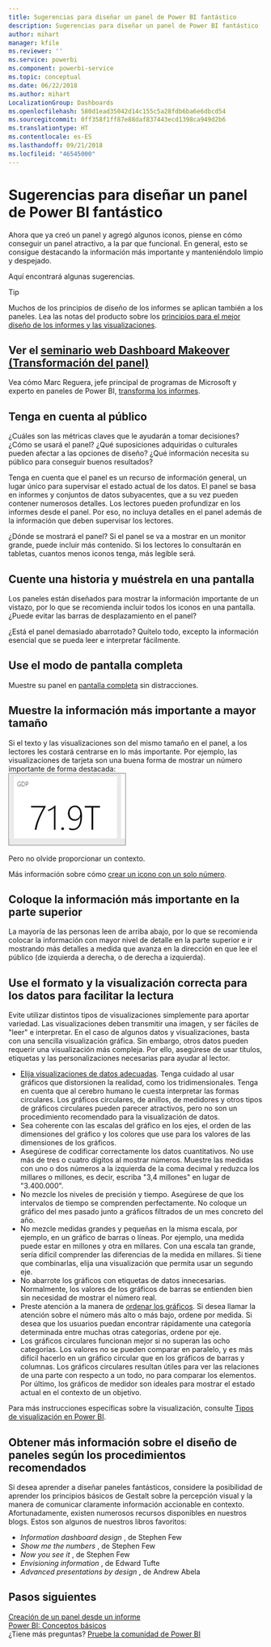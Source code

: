 ```yaml
---
title: Sugerencias para diseñar un panel de Power BI fantástico
description: Sugerencias para diseñar un panel de Power BI fantástico
author: mihart
manager: kfile
ms.reviewer: ''
ms.service: powerbi
ms.component: powerbi-service
ms.topic: conceptual
ms.date: 06/22/2018
ms.author: mihart
LocalizationGroup: Dashboards
ms.openlocfilehash: 580d1ead35042d14c155c5a28fdb6ba6e6dbcd54
ms.sourcegitcommit: 0ff358f1ff87e88daf837443ecd1398ca949d2b6
ms.translationtype: HT
ms.contentlocale: es-ES
ms.lasthandoff: 09/21/2018
ms.locfileid: "46545000"
---
```

# <a name="tips-for-designing-a-great-power-bi-dashboard"></a>Sugerencias para diseñar un panel de Power BI fantástico
Ahora que ya creó un panel y agregó algunos iconos, piense en cómo conseguir un panel atractivo, a la par que funcional. En general, esto se consigue destacando la información más importante y manteniéndolo limpio y despejado.

Aquí encontrará algunas sugerencias.

> [!TIP]
> Muchos de los principios de diseño de los informes se aplican también a los paneles.  Lea las notas del producto sobre los [principios para el mejor diseño de los informes y las visualizaciones](visuals/power-bi-visualization-best-practices.md).
>
>

## <a name="watch-the-dashboard-makeover-webinarhttpsinfomicrosoftcomco-powerbi-wbnr-fy16-05may-12-dashboard-makeover-registrationhtml"></a>Ver el [seminario web Dashboard Makeover (Transformación del panel)](https://info.microsoft.com/CO-PowerBI-WBNR-FY16-05May-12-Dashboard-Makeover-Registration.html)
Vea cómo Marc Reguera, jefe principal de programas de Microsoft y experto en paneles de Power BI, [transforma los informes](https://info.microsoft.com/CO-PowerBI-WBNR-FY16-05May-12-Dashboard-Makeover-Registration.html).

## <a name="consider-your-audience"></a>Tenga en cuenta al público
¿Cuáles son las métricas claves que le ayudarán a tomar decisiones? ¿Cómo se usará el panel? ¿Qué suposiciones adquiridas o culturales pueden afectar a las opciones de diseño? ¿Qué información necesita su público para conseguir buenos resultados?

Tenga en cuenta que el panel es un recurso de información general, un lugar único para supervisar el estado actual de los datos. El panel se basa en informes y conjuntos de datos subyacentes, que a su vez pueden contener numerosos detalles. Los lectores pueden profundizar en los informes desde el panel. Por eso, no incluya detalles en el panel además de la información que deben supervisar los lectores.

¿Dónde se mostrará el panel? Si el panel se va a mostrar en un monitor grande, puede incluir más contenido. Si los lectores lo consultarán en tabletas, cuantos menos iconos tenga, más legible será.

## <a name="tell-a-story-and-keep-it-to-one-screen"></a>Cuente una historia y muéstrela en una pantalla
Los paneles están diseñados para mostrar la información importante de un vistazo, por lo que se recomienda incluir todos los iconos en una pantalla. ¿Puede evitar las barras de desplazamiento en el panel?

¿Está el panel demasiado abarrotado?  Quítelo todo, excepto la información esencial que se pueda leer e interpretar fácilmente.

## <a name="make-use-of-full-screen-mode"></a>Use el modo de pantalla completa
Muestre su panel en [pantalla completa](service-fullscreen-mode.md) sin distracciones.

## <a name="make-the-most-important-information-biggest"></a>Muestre la información más importante a mayor tamaño
Si el texto y las visualizaciones son del mismo tamaño en el panel, a los lectores les costará centrarse en lo más importante. Por ejemplo, las visualizaciones de tarjeta son una buena forma de mostrar un número importante de forma destacada:  
![Visualización de tarjeta](media/service-dashboards-design-tips/pbi_card.png)

Pero no olvide proporcionar un contexto.  

Más información sobre cómo [crear un icono con un solo número](visuals/power-bi-visualization-card.md).

## <a name="put-the-most-important-information-in-the-upper-corner"></a>Coloque la información más importante en la parte superior
La mayoría de las personas leen de arriba abajo, por lo que se recomienda colocar la información con mayor nivel de detalle en la parte superior e ir mostrando más detalles a medida que avanza en la dirección en que lee el público (de izquierda a derecha, o de derecha a izquierda).

## <a name="use-the-right-visualization-for-the-data-and-format-it-for-easy-reading"></a>Use el formato y la visualización correcta para los datos para facilitar la lectura
Evite utilizar distintos tipos de visualizaciones simplemente para aportar variedad.  Las visualizaciones deben transmitir una imagen, y ser fáciles de "leer" e interpretar.  En el caso de algunos datos y visualizaciones, basta con una sencilla visualización gráfica. Sin embargo, otros datos pueden requerir una visualización más compleja. Por ello, asegúrese de usar títulos, etiquetas y las personalizaciones necesarias para ayudar al lector.  

* [Elija visualizaciones de datos adecuadas](https://www.youtube.com/watch?v=-tdkUYrzrio). Tenga cuidado al usar gráficos que distorsionen la realidad, como los tridimensionales. Tenga en cuenta que al cerebro humano le cuesta interpretar las formas circulares. Los gráficos circulares, de anillos, de medidores y otros tipos de gráficos circulares pueden parecer atractivos, pero no son un procedimiento recomendado para la visualización de datos.
* Sea coherente con las escalas del gráfico en los ejes, el orden de las dimensiones del gráfico y los colores que use para los valores de las dimensiones de los gráficos.
* Asegúrese de codificar correctamente los datos cuantitativos. No use más de tres o cuatro dígitos al mostrar números. Muestre las medidas con uno o dos números a la izquierda de la coma decimal y reduzca los millares o millones, es decir, escriba "3,4 millones" en lugar de "3.400.000".
* No mezcle los niveles de precisión y tiempo. Asegúrese de que los intervalos de tiempo se comprenden perfectamente.  No coloque un gráfico del mes pasado junto a gráficos filtrados de un mes concreto del año.
* No mezcle medidas grandes y pequeñas en la misma escala, por ejemplo, en un gráfico de barras o líneas.  Por ejemplo, una medida puede estar en millones y otra en millares.  Con una escala tan grande, sería difícil comprender las diferencias de la medida en millares.  Si tiene que combinarlas, elija una visualización que permita usar un segundo eje.
* No abarrote los gráficos con etiquetas de datos innecesarias. Normalmente, los valores de los gráficos de barras se entienden bien sin necesidad de mostrar el número real.
* Preste atención a la manera de [ordenar los gráficos](consumer/end-user-change-sort.md).  Si desea llamar la atención sobre el número más alto o más bajo, ordene por medida.  Si desea que los usuarios puedan encontrar rápidamente una categoría determinada entre muchas otras categorías, ordene por eje.  
* Los gráficos circulares funcionan mejor si no superan las ocho categorías. Los valores no se pueden comparar en paralelo, y es más difícil hacerlo en un gráfico circular que en los gráficos de barras y columnas. Los gráficos circulares resultan útiles para ver las relaciones de una parte con respecto a un todo, no para comparar los elementos. Por último, los gráficos de medidor son ideales para mostrar el estado actual en el contexto de un objetivo.

Para más instrucciones específicas sobre la visualización, consulte [Tipos de visualización en Power BI](visuals/power-bi-visualization-types-for-reports-and-q-and-a.md).  

## <a name="learning-more-about-best-practice-dashboard-design"></a>Obtener más información sobre el diseño de paneles según los procedimientos recomendados
Si desea aprender a diseñar paneles fantásticos, considere la posibilidad de aprender los principios básicos de Gestalt sobre la percepción visual y la manera de comunicar claramente información accionable en contexto. Afortunadamente, existen numerosos recursos disponibles en nuestros blogs. Estos son algunos de nuestros libros favoritos:

* *Information dashboard design* , de Stephen Few  
* *Show me the numbers* , de Stephen Few  
* *Now you see it* , de Stephen Few  
* *Envisioning information* , de Edward Tufte  
* *Advanced presentations by design* , de Andrew Abela   

## <a name="next-steps"></a>Pasos siguientes
[Creación de un panel desde un informe](service-dashboard-create.md)  
[Power BI: Conceptos básicos](consumer/end-user-basic-concepts.md)  
¿Tiene más preguntas? [Pruebe la comunidad de Power BI](http://community.powerbi.com/)
